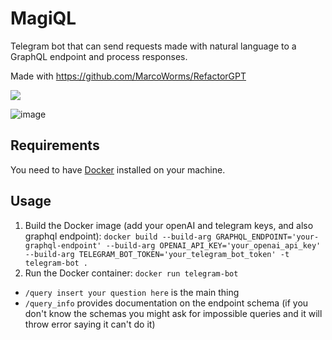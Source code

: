 # MagiQL

Telegram bot that can send requests made with natural language to a GraphQL endpoint and process responses.

Made with https://github.com/MarcoWorms/RefactorGPT

[![](https://licensebuttons.net/p/zero/1.0/88x31.png)](https://creativecommons.org/publicdomain/zero/1.0/)

![image](https://github.com/MarcoWorms/MagiQL/assets/7863230/3ed88530-fb04-4ecf-a1bf-9f33a902516d)

## Requirements

You need to have [Docker](https://docs.docker.com/engine/install/) installed on your machine.

## Usage

1. Build the Docker image (add your openAI and telegram keys, and also graphql endpoint): `docker build --build-arg GRAPHQL_ENDPOINT='your-graphql-endpoint' --build-arg OPENAI_API_KEY='your_openai_api_key' --build-arg TELEGRAM_BOT_TOKEN='your_telegram_bot_token' -t telegram-bot .`
2. Run the Docker container: `docker run telegram-bot`

- `/query insert your question here` is the main thing
- `/query_info` provides documentation on the endpoint schema (if you don't know the schemas you might ask for impossible queries and it will throw error saying it can't do it)
